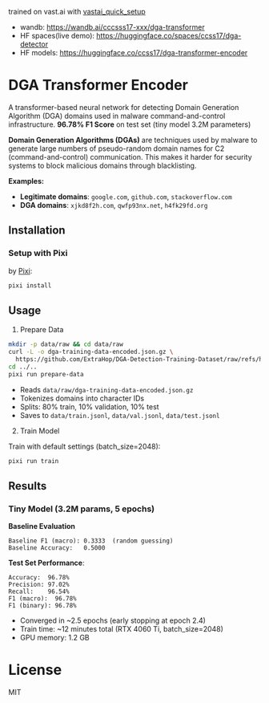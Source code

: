 trained on vast.ai with [vastai_quick_setup](https://github.com/ccss17/vastai_quick_setup)

- wandb: https://wandb.ai/cccsss17-xxx/dga-transformer
- HF spaces(live demo): https://huggingface.co/spaces/ccss17/dga-detector
- HF models: https://huggingface.co/ccss17/dga-transformer-encoder

# DGA Transformer Encoder

A transformer-based neural network for detecting Domain Generation Algorithm (DGA) domains used in malware command-and-control infrastructure.  **96.78% F1 Score** on test set (tiny model 3.2M parameters)

**Domain Generation Algorithms (DGAs)** are techniques used by malware to generate large numbers of pseudo-random domain names for C2 (command-and-control) communication. This makes it harder for security systems to block malicious domains through blacklisting.

**Examples:**
- **Legitimate domains**: `google.com`, `github.com`, `stackoverflow.com`
- **DGA domains**: `xjkd8f2h.com`, `qwfp93nx.net`, `h4fk29fd.org`

## Installation

### Setup with Pixi

by [Pixi](https://pixi.sh/):

```bash
pixi install
```

## Usage

1. Prepare Data

```bash
mkdir -p data/raw && cd data/raw
curl -L -o dga-training-data-encoded.json.gz \
  https://github.com/ExtraHop/DGA-Detection-Training-Dataset/raw/refs/heads/main/dga-training-data-encoded.json.gz
cd ../..
pixi run prepare-data
```

- Reads `data/raw/dga-training-data-encoded.json.gz`
- Tokenizes domains into character IDs
- Splits: 80% train, 10% validation, 10% test
- Saves to `data/train.jsonl`, `data/val.jsonl`, `data/test.jsonl`

2. Train Model

Train with default settings (batch_size=2048):

```bash
pixi run train
```








## Results

### Tiny Model (3.2M params, 5 epochs)

**Baseline Evaluation**

```
Baseline F1 (macro): 0.3333  (random guessing)
Baseline Accuracy:   0.5000
```

**Test Set Performance**:
```
Accuracy:  96.78%
Precision: 97.02%
Recall:    96.54%
F1 (macro):  96.78%
F1 (binary): 96.78%
```


- Converged in ~2.5 epochs (early stopping at epoch 2.4)
- Train time: ~12 minutes total (RTX 4060 Ti, batch_size=2048)
- GPU memory: 1.2 GB



# License

MIT
